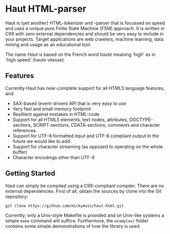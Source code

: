 Haut HTML-parser
================

Haut is (yet another) HTML-tokenizer and -parser that is focussed on speed and uses a unique *pure* Finite State Machine (FSM) approach. It is written in C99 with zero external dependencies and should be very easy to include in your projects. Target applications are web crawlers, machine learning, data mining and usage as an educational tool.

The name *Haut* is based on the French word *haute* meaning 'high' as in 'high speed' (haute vitesse).

Features
--------
Currently Haut has near-complete support for all HTML5 language features, and:
* SAX-based (event-driven) API that is very easy to use
* Very fast and small memory footprint
* Resillient against mistakes in HTML-code
* Support for all HTML5 elements, text nodes, attributes, DOCTYPE-sections, SCRIPT-sections, CDATA-sections, comments and character references.
* Support for UTF-8 formatted input and UTF-8 compliant output
In the future we would like to add:
* Support for character streaming (as opposed to operating on the whole buffer)
* Character encodings other than UTF-8

Getting Started
---------------

Haut can simply be compiled using a C99-compliant compiler. There are no external dependencies. First of all, obtain the sources by  clone into the Git repository:

```
git clone https://github.com/mickymuis/haut-html.git
```

Currently, only a Unix-style Makefile is provided and on Unix-like systems a simple `make` command will suffice. Furthermore, the `examples/` folder contains some simple demonstrations of how the library is used.

